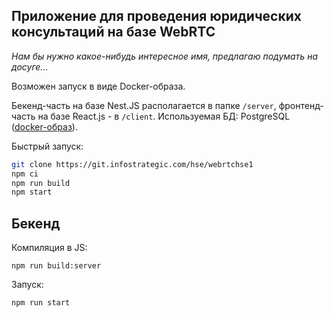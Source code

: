 ## Приложение для проведения юридических консультаций на базе WebRTC

*Нам бы нужно какое-нибудь интересное имя, предлагаю подумать на досуге...*

Возможен запуск в виде Docker-образа. 

Бекенд-часть на базе Nest.JS располагается в папке `/server`, фронтенд-часть на базе React.js - в `/client`. Используемая БД: PostgreSQL ([docker-образ](https://hub.docker.com/_/postgres)).

Быстрый запуск:
```bash
git clone https://git.infostrategic.com/hse/webrtchse1
npm ci
npm run build
npm start
```

## Бекенд

Компиляция в JS:
```
npm run build:server
```

Запуск:
```
npm run start
```